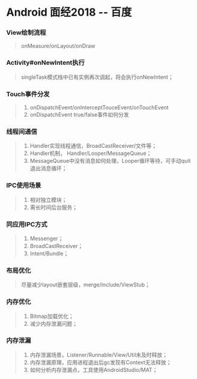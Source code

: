 # Android 面经2018 -- 百度

### View绘制流程
> onMeasure/onLayout/onDraw

### Activity#onNewIntent执行
> singleTask模式栈中已有实例再次调起，将会执行onNewIntent；

### Touch事件分发
> 1. onDispatchEvent/onInterceptTouceEvent/onTouchEvent
> 2. onDispatchEvent true/false事件如何分发

### 线程间通信
> 1. Handler实现线程通信，BroadCastReceiver/文件等；
> 2. Handler机制， Handler/Looper/MessageQueue；
> 3. MessageQueue中没有消息如何处理，Looper循环等待，可手动quit退出消息循环；

### IPC使用场景
> 1. 相对独立模块；
> 2. 需长时间后台服务；

### 同应用IPC方式
> 1. Messenger；
> 2. BroadCastReceiver；
> 3. Intent/Bundle；

### 布局优化
> 尽量减少layout嵌套层级，merge/include/ViewStub；

### 内存优化
> 1. Bitmap加载优化；
> 2. 减少内存泄漏问题；

### 内存泄漏
> 1. 内存泄漏场景，Listener/Runnable/View/Util未及时释放；
> 2. 内存泄漏原理，应用进程退出后gc发现有Context无法释放；
> 3. 如何分析内存泄漏点，工具使用AndroidStudio/MAT；
